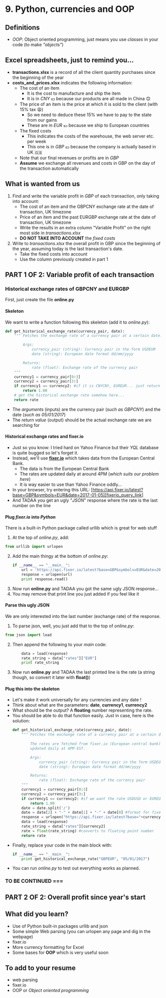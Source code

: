 # 9. Python, currencies and OOP

## Definitions
- *OOP*: Object oriented programming, just means you use *classes* in your code (to make *"objects"*)

## Excel spreadsheets, just to remind you...
- **transactions.xlsx** is a record of all the client quantity purchases since the beginning of the year
- **costs_and_prices.xlsx** indicates the following information:
    - The cost of an item
        - It is the cost to manufacture and ship the item
        - It is in *CNY* :yen: because our products are all made in China :blush:
    - The price of an item is the price at which it is sold to the client (with 15% tax :weary:)
        - So we need to deduce these 15% we have to pay to the state from our gains
        - These are in *EUR* :euro: because we ship to European countries
    - The fixed costs
        - This indicates the costs of the warehouse, the web server etc. per week
        - This one is in *GBP* :pound: because the company is actually based in UK :gb:
    - Note that our final revenues or profits are in *GBP*
    - **Assume** we exchange all revenues and costs in GBP on the day of the transaction automatically

## What is wanted from us
1. Find and write the variable profit in *GBP* of each transaction, only taking into account:
    - The cost of an item and the GBPCNY exchange rate at the date of transaction, UK timezone
    - Price of an item and the past EURGBP exchange rate at the date of transaction, UK timezone
    - Write the results in an extra column "Variable Profit" on the right most side in *transactions.xlsx*
    - **DO NOT TAKE INTO ACCOUNT** the *fixed costs*
2. Write to *transactions.xlsx* the overall profit in GBP since the beginning of the year, assuming today is the last transaction's date.
    - Take the fixed costs into account
    - Use the column previously created in part 1

## PART 1 OF 2: Variable profit of each transaction

### Historical exchange rates of GBPCNY and EURGBP

First, just create the file **online.py**

#### Skeleton
We want to write a function following this skeleton (add it to *online.py*):
```python
def get_historical_exchange_rate(currency_pair, date):
    """ Fetches the exchange rate of a currency pair at a certain date.

        Args:
            currency_pair (string): Currency pair in the form USDEUR
            date (string): European date format dd/mm/yyyy

        Returns:
            rate (float): Exchange rate of the currency pair
    """
    currency1 = currency_pair[0:3]
    currency2 = currency_pair[3:]
    if currency1 == currency2: #if it is CNYCNY, EUREUR... just return 1.00
        return 1.00
    # get the historical exchange rate somehow here...
    return rate
```
- The *arguments* (inputs) are the currency pair (*such as GBPCNY*) and the date (*such as 05/01/2017*)
- The *return value* (output) should be the actual exchange rate we are searching for

#### Historical exchange rates and fixer.io
- Just so you know: I tried hard on Yahoo Finance but their *YQL* database is quite bugged so let's forget it.
- Instead, we'll use [**fixer.io**](fixerio_link) which takes data from the European Central Bank.
    - The data is from the European Central Bank
    - The rates are updated daily at around 4PM (*which suits our problem here*)
    - It is way easier to use than Yahoo Finance oddly...
- In your browser, try entering this URL: [https://api.fixer.io/latest?base=GBP&symbols=EUR&date=2017-01-05][fixerio_query_link]
- And TADAA you get an ugly "*JSON*" response where the rate is the last number on the line

#### Plug *fixer.io* into *Python*
There is a built-in Python package called urllib which is great for web stuff
1. At the top of *online.py*, add:
  ```python
  from urllib import urlopen
  ```
2. Add the main thingy at the bottom of *online.py*:
   ```python
   if __name__ == "__main__":
       url = 'https://api.fixer.io/latest?base=GBP&symbols=EUR&date=2017-01-05'
       response = urlopen(url)
       print response.read()
   ```
3. Now run **online.py** and TADAA you got the same ugly JSON response...
4. You may remove that print line you just added if you feel like it

#### Parse this ugly JSON
We are only interested into the last number (exchange rate) of the response.
1. To parse json, well, you just add that to the top of *online.py*:
  ```python
  from json import load
  ```
2. Then append the following to your *main* code:
   ```python
       data = load(response)
       rate_string = data["rates"]["EUR"]
       print rate_string  
   ```
3. Now run **online.py** and TADAA the last printed line is the rate (a string though, so convert it later with **float()**)

#### Plug this into the skeleton
- Let's make it work universally for any currencies and any date !
- Think about what are the parameters: **date**, **currency1**, **currency2**
- What should be the output? A **floating** number representing the rate.
- You should be able to do that function easily. Just in case, here is the solution:
  ```python
  def get_historical_exchange_rate(currency_pair, date):
      """ Fetches the exchange rate of a currency pair at a certain date.
      
          The rates are fetched from fixer.io (European central bank), which are 
          updated daily at 4PM EST.
  
          Args:
              currency_pair (string): Currency pair in the form USDEUR
              date (string): European date format dd/mm/yyyy
  
          Returns:
              rate (float): Exchange rate of the currency pair
      """
      currency1 = currency_pair[0:3]
      currency2 = currency_pair[3:]
      if currency1 == currency2: #if we want the rate USDUSD or EUREUR etc.
          return 1.00
      date = date.split('/')
      date = date[2] + "-" + date[1] + "-" + date[0] #format for fixer.io
      response = urlopen("https://api.fixer.io/latest?base="+currency1+"&symbols="+currency2+"&date="+date)
      data = load(response)
      rate_string = data["rates"][currency2]
      rate = float(rate_string) #converts to floating point number
      return rate
  ```
- Finally, replace your code in the main block with:
  ```python
  if __name__ == "__main__":
      print get_historical_exchange_rate("GBPEUR", "05/01/2017")
  ```
- You can run *online.py* to test out everything works as planned.
  
### TO BE CONTINUED ===


## PART 2 OF 2: Overall profit since year's start

	
## What did you learn?
- Use of Python built-in packages urllib and json
- Some simple Web parsing (you can urlopen any page and dig in the webpage)
- fixer.io
- More currency formatting for Excel
- Some bases for **OOP** which is very useful soon
	
## To add to your resume
- web parsing
- fixer.io
- OOP or *Object oriented programming*


[fixerio_link]: http://fixer.io/
[fixerio_query_link]: https://api.fixer.io/latest?base=GBP&symbols=EUR&date=2017-01-05
